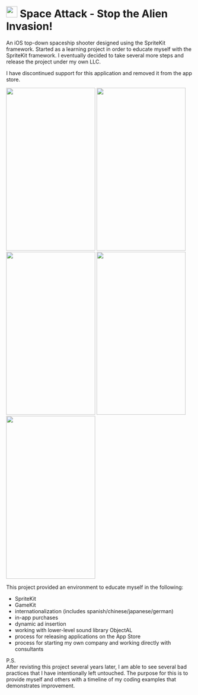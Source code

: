 <h1><img src="https://github.com/user-attachments/assets/8f6f0841-a88f-43e4-bd56-8ba61c9ee857" width="30" height="30" /> Space Attack - Stop the Alien Invasion! </h1>
An iOS top-down spaceship shooter designed using the SpriteKit framework. Started as a learning project in order to educate myself with the SpriteKit framework. I eventually decided to take several more steps and release the project under my own LLC.


I have discontinued support for this application and removed it from the app store.

<img src="https://github.com/user-attachments/assets/b5a8ddf1-613c-4540-9657-daf1dce37aec" width="240" height="440">
<img src="https://github.com/user-attachments/assets/c12f2d84-c7e7-4de7-a84c-a545da5810a8" width="240" height="440">
<img src="https://github.com/user-attachments/assets/94ce74f8-08e7-4675-938b-38c2057e3461" width="240" height="440">
<img src="https://github.com/user-attachments/assets/73d8ae14-0e2f-4808-8422-c8c191b5ef64" width="240" height="440">
<img src="https://github.com/user-attachments/assets/522739c3-73b0-4331-ae39-91615751077c" width="240" height="440">

This project provided an environment to educate myself in the following:
- SpriteKit
- GameKit
- internationalization (includes spanish/chinese/japanese/german)
- in-app purchases
- dynamic ad insertion
- working with lower-level sound library ObjectAL
- process for releasing applications on the App Store
- process for starting my own company and working directly with consultants


P.S.
<br />After revisting this project several years later, I am able to see several bad practices that I have intentionally left untouched. The purpose for this is to provide myself and others with a timeline of my coding examples that demonstrates improvement.
